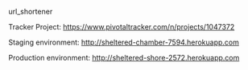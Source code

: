 url_shortener

Tracker Project:
https://www.pivotaltracker.com/n/projects/1047372

Staging environment:
http://sheltered-chamber-7594.herokuapp.com

Production environment:
http://sheltered-shore-2572.herokuapp.com

